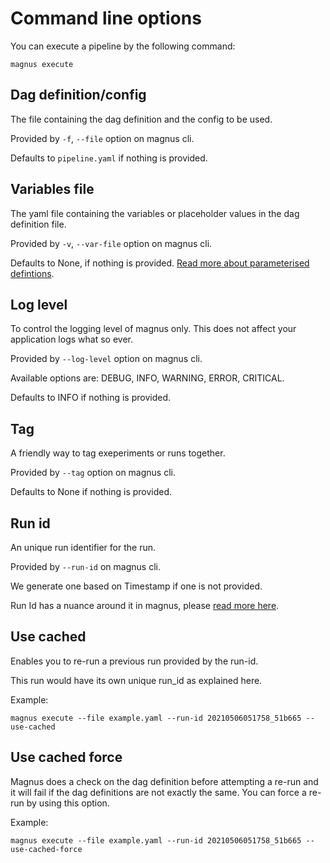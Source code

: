 # Command line options

You can execute a pipeline by the following command:

```shell
magnus execute
```

## Dag definition/config

The file containing the dag definition and the config to be used. 

Provided by ```-f```, ```--file``` option on magnus cli.

Defaults to ```pipeline.yaml``` if nothing is provided.

## Variables file

The yaml file containing the variables or placeholder values in the dag definition file. 

Provided by ```-v```, ```--var-file``` option on magnus cli. 

Defaults to None, if nothing is provided. 
[Read more about parameterised defintions](../../concepts/dag/#parameterized_definition).

## Log level

To control the logging level of magnus only. This does not affect your application logs what so ever. 

Provided by ```--log-level``` option on magnus cli. 

Available options are: DEBUG, INFO, WARNING, ERROR, CRITICAL.

Defaults to INFO if nothing is provided. 

## Tag

A friendly way to tag exeperiments or runs together. 

Provided by ```--tag``` option on magnus cli. 

Defaults to None if nothing is provided. 

## Run id

An unique run identifier for the run. 

Provided by ```--run-id``` on magnus cli.

We generate one based on Timestamp if one is not provided. 

Run Id has a nuance around it in magnus, please [read more here](../../concepts/run-log/#run_id). 

## Use cached

Enables you to re-run a previous run provided by the run-id.

This run would have its own unique run_id as explained here. 

Example:

```shell
magnus execute --file example.yaml --run-id 20210506051758_51b665 --use-cached
```

## Use cached force

Magnus does a check on the dag definition before attempting a re-run and it will fail if the dag definitions
are not exactly the same. You can force a re-run by using this option. 

Example:

```shell
magnus execute --file example.yaml --run-id 20210506051758_51b665 --use-cached-force
```